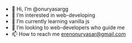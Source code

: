 - 👋 Hi, I’m @onuryasargg
- 👀 I’m interested in web-developing
- 🌱 I’m currently learning vanilla js
- 💞️ I’m looking to web-developers who guide me
- 📫 How to reach me erenonuryasar@gmail.com

<!---
onuryasargg/onuryasargg is a ✨ special ✨ repository because its `README.md` (this file) appears on your GitHub profile.
You can click the Preview link to take a look at your changes.
--->

